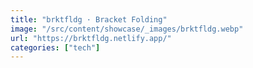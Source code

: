 ```yaml
---
title: "brktfldg · Bracket Folding"
image: "/src/content/showcase/_images/brktfldg.webp"
url: "https://brktfldg.netlify.app/"
categories: ["tech"]
---
```

